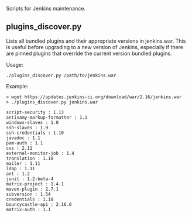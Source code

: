 Scripts for Jenkins maintenance.

## plugins_discover.py
Lists all bundled plugins and their appropriate versions in jenkins.war. This is useful before upgrading to a new version
of Jenkins, especially if there are pinned plugins that override the current version bundled plugins.

Usage:
```shell
./plugins_discover.py /path/to/jenkins.war
```

Example:
```shell
> wget https://updates.jenkins-ci.org/download/war/2.16/jenkins.war
> ./plugins_discover.py jenkins.war

script-security : 1.13
antisamy-markup-formatter : 1.1
windows-slaves : 1.0
ssh-slaves : 1.9
ssh-credentials : 1.10
javadoc : 1.1
pam-auth : 1.1
cvs : 2.11
external-monitor-job : 1.4
translation : 1.10
mailer : 1.11
ldap : 1.11
ant : 1.2
junit : 1.2-beta-4
matrix-project : 1.4.1
maven-plugin : 2.7.1
subversion : 1.54
credentials : 1.18
bouncycastle-api : 2.16.0
matrix-auth : 1.1
```
